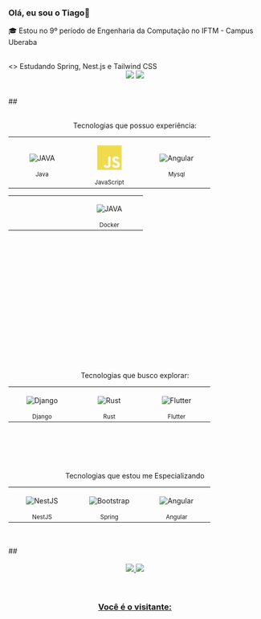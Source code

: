 ### Olá, eu sou o Tiago👋

🎓 Estou no 9º período de Engenharia da Computação no IFTM - Campus Uberaba 

<br>
<> Estudando Spring, Nest.js e Tailwind CSS 


<br>
<div align="center">
       <a href="https://www.instagram.com/tiagospagiari?igsh=aGt2czh6a241cGlq" target="_blank"><img
            src="https://img.shields.io/badge/-Instagram-%23E4405F?style=for-the-badge&logo=instagram&logoColor=white"
            target="_blank"></a>
       <a href="https://www.linkedin.com/in/tiagospagiari/" target="_blank"><img
            src="https://img.shields.io/badge/LinkedIn-0077B5?style=for-the-badge&logo=linkedin&logoColor=white"
            target="_blank"></a>
</div>
    
<br>
<br>
##
<br>
<br>
<div style="display: inline_block; margin-bottom: 14em;" align="center">
<p>Tecnologias que possuo experiência:</p>
<div>
  <table>
  <tr style="width=100%">
  
 <td align="center" width="120px">
    <p>
        <img align="center" alt="JAVA" height="50" width="auto"
            src="https://cdn.jsdelivr.net/gh/devicons/devicon/icons/java/java-original.svg">
    </p>
    <small>Java</small>
  </td>
  <td align="center" width="120px">
                        <p>
                            <img align="center" alt="JS" height="50" width="auto"
                                src="https://raw.githubusercontent.com/devicons/devicon/master/icons/javascript/javascript-plain.svg">
                        </p>
                        <small>JavaScript</small>
  </td>
  
     
 
 <td align="center" width="120px">
    <p>
        <img align="center" alt="Angular" height="35" width="auto"
            src="https://cdn.jsdelivr.net/gh/devicons/devicon/icons/mysql/mysql-original-wordmark.svg">
    </p>
    <small>Mysql</small>
  </td>


 
  </table>
      
   <table>
  <tr style="width=100%">
 
   <td align="center" width="120px">
 
 

    
 <td align="center" width="120px">
    <p>
        <img align="center" alt="JAVA" height="50" width="auto"
          src="https://cdn.jsdelivr.net/gh/devicons/devicon/icons/docker/docker-original.svg">
    </p>
    <small>Docker</small>
  </td>
  
 
 

  </table>   
</div>
</div>
<br>
<br>
<div style="display: inline_block; margin-top: 50px;" align="center">
<p>Tecnologias que busco explorar:</p>
  <table>
  <tr style="width=100%">
   <td align="center" width="120px">
                        <p>
                            <img align="center" alt="Django" height="50" width="auto"
                                src="https://cdn.jsdelivr.net/npm/simple-icons@3.13.0/icons/django.svg" />
                        </p>
                        <small>Django</small>
                    </td>
  
 
  
  <td align="center" width="120px">
    <p>
  <img align="center" alt="Rust" height="35" width="auto"
      src="https://cdn.jsdelivr.net/npm/simple-icons@3.13.0/icons/rust.svg">
    </p>
    <small>Rust</small>
  </td>
  <td align="center" width="120px">
    <p>
  <img align="center" alt="Flutter" height="35" width="auto"
      src="https://cdn.jsdelivr.net/gh/devicons/devicon/icons/flutter/flutter-original.svg">
    </p>
    <small>Flutter</small>
  </td>
 
      
  </table>
</div>
</div>
<br>
<br>
<div style="display: inline_block; margin-top: 50px;" align="center">
<p>Tecnologias que estou me Especializando</p>
  <table>
  <tr style="width=100%">
  
  </td>
<td align="center" width="120px">
                        <p>
                            <img align="center" alt="NestJS" height="50" width="auto"
                                src="https://cdn.jsdelivr.net/npm/simple-icons@3.13.0/icons/nestjs.svg" />
                        </p>
                        <small>NestJS</small>
                    </td>
     <td align="center" width="120px">
    <p>
        <img align="center" alt="Bootstrap" height="35" width="auto"
           src="https://cdn.jsdelivr.net/gh/devicons/devicon/icons/spring/spring-original.svg">
    </p>
    <small>Spring</small>
  </td>
  <td align="center" width="120px">
    <p>
        <img align="center" alt="Angular" height="35" width="auto"
            src="https://cdn.jsdelivr.net/gh/devicons/devicon/icons/angularjs/angularjs-original.svg">
    </p>
    <small>Angular</small>
  </td>
      
  </tr>
 
      
  </table>
</div>
<br>
<br>
##
<br>
<br>
<div align="center">
  <a href="https://beacons.ai/pedromedina19">
  <img height="180em" src="https://github-readme-stats.vercel.app/api?username=pedromedina19&show_icons=true&theme=dracula&include_all_commits=true&count_private=true"/>
  <img height="180em" src="https://github-readme-stats.vercel.app/api/top-langs/?username=pedromedina19&layout=compact&langs_count=16&theme=dracula"/>
  

</div>
    
<br>
<br>
<h3 align="center">Você é o visitante:</h3>
<p align="center">

</p>
</div>
